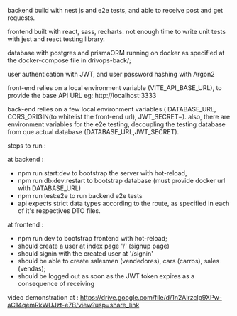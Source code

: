 backend build with nest js and e2e tests, and able to receive post and get requests.

frontend built with react, sass, recharts. not enough time to write unit tests with jest and react testing library.

database with postgres and prismaORM running on docker as specified at the docker-compose file in drivops-back/;

user authentication with JWT, and user password hashing with Argon2

front-end relies on a local environment variable (VITE_API_BASE_URL),
to provide the base API URL eg: http://localhost:3333

back-end relies on a few local environment variables ( DATABASE_URL, CORS_ORIGIN(to whitelist the front-end url), JWT_SECRET=). also, there are environment variables for the e2e testing, decoupling the testing database from que actual database (DATABASE_URL,JWT_SECRET).

steps to run :

at backend :
 - npm run start:dev to bootstrap the server with hot-reload,
 - npm run db:dev:restart to bootstrap database (must provide docker url with DATABASE_URL)
 - npm run test:e2e to run backend e2e tests
 - api expects strict data types according to the route, as specified in each of it's respectives DTO files.

at frontend : 
- npm run dev to bootstrap frontend with hot-reload;
- should create a user at index page '/' (signup page)
- should signin with the created user at '/signin'
- should be able to create salesmen (vendedores), cars (carros), sales (vendas); 
- should be logged out as soon as the JWT token expires as a consequence of receiving


video demonstration at : https://drive.google.com/file/d/1n2Alrzclp9XPw-aC14qemRkWUJzt-e7B/view?usp=share_link